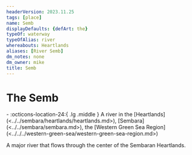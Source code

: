 ```yaml
---
headerVersion: 2023.11.25
tags: [place]
name: Semb
displayDefaults: {defArt: the}
typeOf: waterway
typeOfAlias: river
whereabouts: Heartlands
aliases: [River Semb]
dm_notes: none
dm_owner: mike
title: Semb
---
```

# The Semb
<div class="grid cards ext-narrow-margin ext-one-column" markdown>
-    :octicons-location-24:{ .lg .middle } A river in the [Heartlands](<../../sembara/heartlands/heartlands.md>), [Sembara](<../../sembara/sembara.md>), the [Western Green Sea Region](<../../../western-green-sea/western-green-sea-region.md>)  
</div>


A major river that flows through the center of the Sembaran Heartlands. 